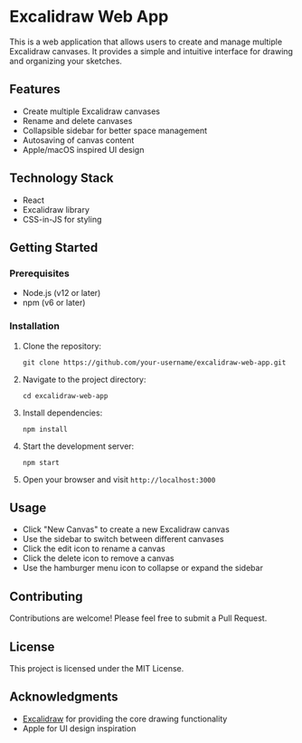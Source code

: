 # Excalidraw Web App

This is a web application that allows users to create and manage multiple Excalidraw canvases. It provides a simple and intuitive interface for drawing and organizing your sketches.

## Features

- Create multiple Excalidraw canvases
- Rename and delete canvases
- Collapsible sidebar for better space management
- Autosaving of canvas content
- Apple/macOS inspired UI design

## Technology Stack

- React
- Excalidraw library
- CSS-in-JS for styling

## Getting Started

### Prerequisites

- Node.js (v12 or later)
- npm (v6 or later)

### Installation

1. Clone the repository:
   ```
   git clone https://github.com/your-username/excalidraw-web-app.git
   ```

2. Navigate to the project directory:
   ```
   cd excalidraw-web-app
   ```

3. Install dependencies:
   ```
   npm install
   ```

4. Start the development server:
   ```
   npm start
   ```

5. Open your browser and visit `http://localhost:3000`

## Usage

- Click "New Canvas" to create a new Excalidraw canvas
- Use the sidebar to switch between different canvases
- Click the edit icon to rename a canvas
- Click the delete icon to remove a canvas
- Use the hamburger menu icon to collapse or expand the sidebar

## Contributing

Contributions are welcome! Please feel free to submit a Pull Request.

## License

This project is licensed under the MIT License.

## Acknowledgments

- [Excalidraw](https://github.com/excalidraw/excalidraw) for providing the core drawing functionality
- Apple for UI design inspiration